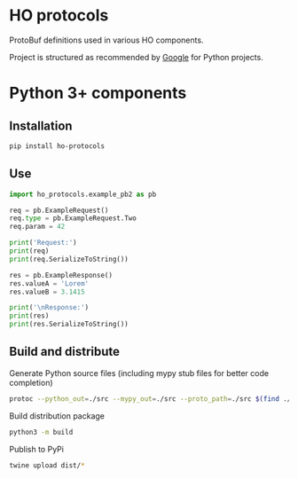 # HO protocols

ProtoBuf definitions used in various HO components.

Project is structured as recommended by [Google](https://github.com/protocolbuffers/protobuf/issues/1491#issuecomment-263772124) for Python projects.


# Python 3+ components

## Installation

``` bash
pip install ho-protocols
```

## Use

``` python
import ho_protocols.example_pb2 as pb

req = pb.ExampleRequest()    
req.type = pb.ExampleRequest.Two
req.param = 42

print('Request:')
print(req)
print(req.SerializeToString())

res = pb.ExampleResponse()
res.valueA = 'Lorem'
res.valueB = 3.1415

print('\nResponse:')
print(res)
print(res.SerializeToString())
```


## Build and distribute

Generate Python source files (including mypy stub files for better code completion)
``` bash
protoc --python_out=./src --mypy_out=./src --proto_path=./src $(find ./src -name "*.proto")
```

Build distribution package

```bash
python3 -m build
```

Publish to PyPi
```bash
twine upload dist/*
```

